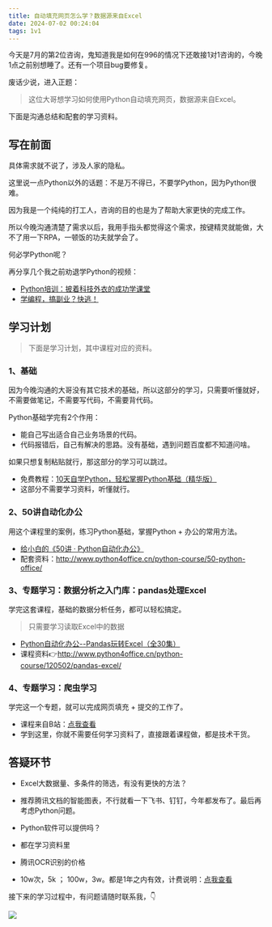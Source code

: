 ```yaml
---
title: 自动填充网页怎么学？数据源来自Excel
date: 2024-07-02 00:24:04
tags: 1v1
---
```


今天是7月的第2位咨询，鬼知道我是如何在996的情况下还敢接1对1咨询的，今晚1点之前别想睡了。还有一个项目bug要修复。


废话少说，进入正题：

> 这位大哥想学习如何使用Python自动填充网页，数据源来自Excel。

下面是沟通总结和配套的学习资料。

## 写在前面

具体需求就不说了，涉及人家的隐私。

这里说一点Python以外的话题：不是万不得已，不要学Python，因为Python很难。


因为我是一个纯纯的打工人，咨询的目的也是为了帮助大家更快的完成工作。

所以今晚沟通清楚了需求以后，我用手指头都觉得这个需求，按键精灵就能做，大不了用一下RPA，一顿饭的功夫就学会了。


何必学Python呢？

再分享几个我之前劝退学Python的视频：

- [Python培训：披着科技外衣的成功学课堂](https://www.bilibili.com/video/BV19X4y1K7TG/?vd_source=ca20bb8763fcb18660aa74d7a87234fa#reply713730985)
- [学编程，搞副业？快逃！](https://www.bilibili.com/video/BV1wD4y117Zs/?spm_id_from=333.999.0.0&vd_source=ca20bb8763fcb18660aa74d7a87234fa)


## 学习计划

> 下面是学习计划，其中课程对应的资料。

### 1、基础

因为今晚沟通的大哥没有其它技术的基础，所以这部分的学习，只需要听懂就好，不需要做笔记，不需要写代码，不需要背代码。

Python基础学完有2个作用：

- 能自己写出适合自己业务场景的代码。
- 代码报错后，自己有解决的思路。没有基础，遇到问题百度都不知道问啥。

如果只想复制粘贴就行，那这部分的学习可以跳过。

- 免费教程：[10天自学Python，轻松掌握Python基础（精华版）](https://www.bilibili.com/video/BV1MM4y1G76j/?spm_id_from=333.999.0.0)
- 这部分不需要学习资料，听懂就行。

### 2、50讲自动化办公
用这个课程里的案例，练习Python基础，掌握Python + 办公的常用方法。

- [给小白的《50讲 · Python自动化办公》](https://www.python-office.com/course/50-python-office.html)
- 配套资料：http://www.python4office.cn/python-course/50-python-office/

### 3、专题学习：数据分析之入门库：pandas处理Excel

学完这套课程，基础的数据分析任务，都可以轻松搞定。

> 只需要学习读取Excel中的数据

- [Python自动化办公--Pandas玩转Excel（全30集）](https://www.bilibili.com/video/BV1hk4y1C73S/?spm_id_from=333.999.0.0&vd_source=ca20bb8763fcb18660aa74d7a87234fa)
- 课程资料👉http://www.python4office.cn/python-course/120502/pandas-excel/


### 4、专题学习：爬虫学习

学完这一个专题，就可以完成网页填充 + 提交的工作了。

- 课程来自B站：[点我查看](https://www.bilibili.com/video/BV1y54y1y74F/?spm_id_from=333.337.search-card.all.click&vd_source=ca20bb8763fcb18660aa74d7a87234fa)
- 学到这里，你就不需要任何学习资料了，直接跟着课程做，都是技术干货。


## 答疑环节

- Excel大数据量、多条件的筛选，有没有更快的方法？
- 推荐腾讯文档的智能图表，不行就看一下飞书、钉钉，今年都发布了。最后再考虑Python问题。

- Python软件可以提供吗？
- 都在学习资料里

- 腾讯OCR识别的价格
- 10w次，5k ； 100w，3w。都是1年之内有效，计费说明：[点我查看](https://cloud.tencent.com/act/cps/redirect?redirect=35729&cps_key=ca76be5a2293ba3906d6d5407aea15ee)

接下来的学习过程中，有问题请随时联系我，👇

![](https://python-office-1300615378.cos.ap-chongqing.myqcloud.com/qr-code.jpg)
